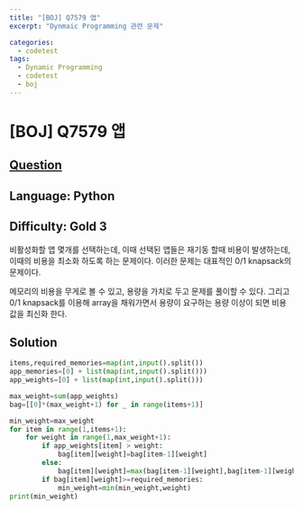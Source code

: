 ```yaml
---
title: "[BOJ] Q7579 앱"
excerpt: "Dynmaic Programming 관련 문제"

categories:
  - codetest
tags:
  - Dynamic Programming
  - codetest
  - boj
---
```

# [BOJ] Q7579 앱
## [Question](https://www.acmicpc.net/problem/7579)
## Language: Python
## Difficulty: Gold 3

비활성화할 앱 몇개를 선택하는데, 이때 선택된 앱들은 재기동 할때 비용이 발생하는데, 이때의 비용을 최소화 하도록 하는 문제이다. 이러한 문제는 대표적인 0/1 knapsack의 문제이다.

메모리의 비용을 무게로 볼 수 있고, 용량을 가치로 두고 문제를 풀이할 수 있다. 그리고 0/1 knapsack를 이용해 array을 채워가면서 용량이 요구하는 용량 이상이 되면 비용 값을 최신화 한다.

## Solution

```python
items,required_memories=map(int,input().split())
app_memories=[0] + list(map(int,input().split()))
app_weights=[0] + list(map(int,input().split()))

max_weight=sum(app_weights)
bag=[[0]*(max_weight+1) for _ in range(items+1)]

min_weight=max_weight
for item in range(1,items+1):
    for weight in range(1,max_weight+1):
        if app_weights[item] > weight:
            bag[item][weight]=bag[item-1][weight]
        else:
            bag[item][weight]=max(bag[item-1][weight],bag[item-1][weight-app_weights[item]]+app_memories[item])
        if bag[item][weight]>=required_memories:
            min_weight=min(min_weight,weight)
print(min_weight)
```

